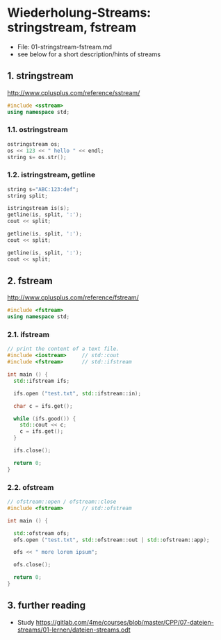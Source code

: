 # Wiederholung-Streams: stringstream, fstream

- File: 01-stringstream-fstream.md
- see below for a short description/hints of streams

## 1. stringstream

<http://www.cplusplus.com/reference/sstream/>

```cpp
#include <sstream>
using namespace std;
```

### 1.1. ostringstream

```cpp
ostringstream os;
os << 123 << " hello " << endl;
string s= os.str();
```

### 1.2. istringstream, getline

```cpp
string s="ABC:123:def";
string split;

istringstream is(s);
getline(is, split, ':');
cout << split;

getline(is, split, ':');
cout << split;

getline(is, split, ':');
cout << split;
```

## 2. fstream

<http://www.cplusplus.com/reference/fstream/>

```cpp
#include <fstream>
using namespace std;
```

### 2.1. ifstream

```cpp
// print the content of a text file.
#include <iostream>     // std::cout
#include <fstream>      // std::ifstream

int main () {
  std::ifstream ifs;

  ifs.open ("test.txt", std::ifstream::in);

  char c = ifs.get();

  while (ifs.good()) {
    std::cout << c;
    c = ifs.get();
  }

  ifs.close();

  return 0;
}
```

### 2.2. ofstream

```cpp
// ofstream::open / ofstream::close
#include <fstream>      // std::ofstream

int main () {

  std::ofstream ofs;
  ofs.open ("test.txt", std::ofstream::out | std::ofstream::app);

  ofs << " more lorem ipsum";

  ofs.close();

  return 0;
}
```

## 3. further reading

- Study <https://gitlab.com/4me/courses/blob/master/CPP/07-dateien-streams/01-lernen/dateien-streams.odt>
